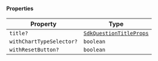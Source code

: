 #### Properties

| Property                                                    | Type                                                |
| ----------------------------------------------------------- | --------------------------------------------------- |
| <a id="title"></a> `title?`                                 | [`SdkQuestionTitleProps`](SdkQuestionTitleProps.md) |
| <a id="withcharttypeselector"></a> `withChartTypeSelector?` | `boolean`                                           |
| <a id="withresetbutton"></a> `withResetButton?`             | `boolean`                                           |
